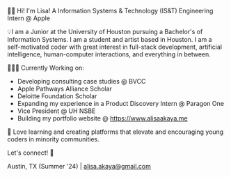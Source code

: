 👋🏽 Hi! I'm Lisa! A Information Systems & Technology (IS&T) Engineering Intern @ Apple

💡I am a Junior at the University of Houston pursuing a Bachelor's of Information Systems. I am a student and artist based in Houston. I am a self-motivated coder with great interest in full-stack development, artificial intelligence, human-computer interactions, and everything in between.

👩🏽‍💻 Currently Working on: 
+ Developing consulting case studies @ BVCC
+ Apple Pathways Alliance Scholar
+ Deloitte Foundation Scholar
+ Expanding my experience in a Product Discovery Intern @ Paragon One
+ Vice President @ UH NSBE
+ Building my portfolio website @ https://www.alisaakaya.me

🌱 Love learning and creating platforms that elevate and encouraging young coders in minority communities.

Let's connect! 🔗

Austin, TX (Summer '24) | [alisa.akaya@gmail.com](mailto:alisa.akaya@gmail.com)
